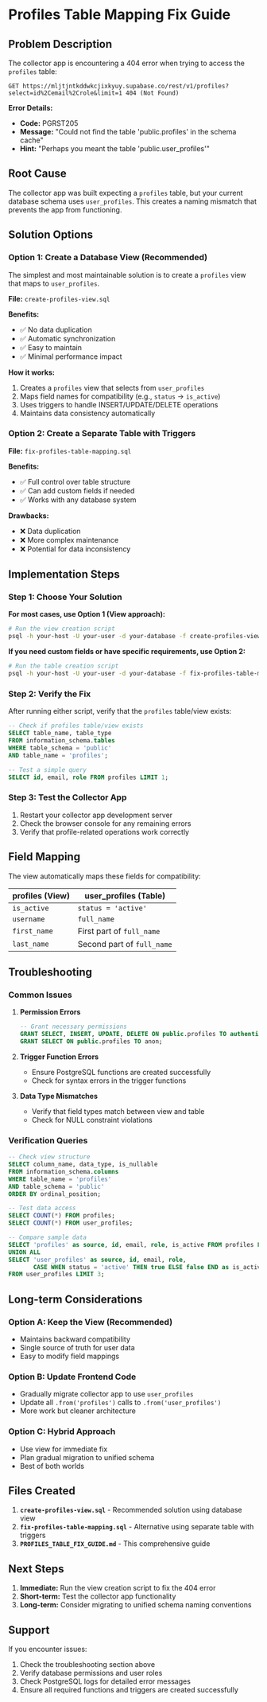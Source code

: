 # Profiles Table Mapping Fix Guide

## Problem Description

The collector app is encountering a 404 error when trying to access the `profiles` table:

```
GET https://mljtjntkddwkcjixkyuy.supabase.co/rest/v1/profiles?select=id%2Cemail%2Crole&limit=1 404 (Not Found)
```

**Error Details:**
- **Code:** PGRST205
- **Message:** "Could not find the table 'public.profiles' in the schema cache"
- **Hint:** "Perhaps you meant the table 'public.user_profiles'"

## Root Cause

The collector app was built expecting a `profiles` table, but your current database schema uses `user_profiles`. This creates a naming mismatch that prevents the app from functioning.

## Solution Options

### Option 1: Create a Database View (Recommended)

The simplest and most maintainable solution is to create a `profiles` view that maps to `user_profiles`.

**File:** `create-profiles-view.sql`

**Benefits:**
- ✅ No data duplication
- ✅ Automatic synchronization
- ✅ Easy to maintain
- ✅ Minimal performance impact

**How it works:**
1. Creates a `profiles` view that selects from `user_profiles`
2. Maps field names for compatibility (e.g., `status` → `is_active`)
3. Uses triggers to handle INSERT/UPDATE/DELETE operations
4. Maintains data consistency automatically

### Option 2: Create a Separate Table with Triggers

**File:** `fix-profiles-table-mapping.sql`

**Benefits:**
- ✅ Full control over table structure
- ✅ Can add custom fields if needed
- ✅ Works with any database system

**Drawbacks:**
- ❌ Data duplication
- ❌ More complex maintenance
- ❌ Potential for data inconsistency

## Implementation Steps

### Step 1: Choose Your Solution

**For most cases, use Option 1 (View approach):**
```bash
# Run the view creation script
psql -h your-host -U your-user -d your-database -f create-profiles-view.sql
```

**If you need custom fields or have specific requirements, use Option 2:**
```bash
# Run the table creation script
psql -h your-host -U your-user -d your-database -f fix-profiles-table-mapping.sql
```

### Step 2: Verify the Fix

After running either script, verify that the `profiles` table/view exists:

```sql
-- Check if profiles table/view exists
SELECT table_name, table_type 
FROM information_schema.tables 
WHERE table_schema = 'public' 
AND table_name = 'profiles';

-- Test a simple query
SELECT id, email, role FROM profiles LIMIT 1;
```

### Step 3: Test the Collector App

1. Restart your collector app development server
2. Check the browser console for any remaining errors
3. Verify that profile-related operations work correctly

## Field Mapping

The view automatically maps these fields for compatibility:

| profiles (View) | user_profiles (Table) |
|----------------|----------------------|
| `is_active` | `status = 'active'` |
| `username` | `full_name` |
| `first_name` | First part of `full_name` |
| `last_name` | Second part of `full_name` |

## Troubleshooting

### Common Issues

1. **Permission Errors**
   ```sql
   -- Grant necessary permissions
   GRANT SELECT, INSERT, UPDATE, DELETE ON public.profiles TO authenticated;
   GRANT SELECT ON public.profiles TO anon;
   ```

2. **Trigger Function Errors**
   - Ensure PostgreSQL functions are created successfully
   - Check for syntax errors in the trigger functions

3. **Data Type Mismatches**
   - Verify that field types match between view and table
   - Check for NULL constraint violations

### Verification Queries

```sql
-- Check view structure
SELECT column_name, data_type, is_nullable 
FROM information_schema.columns 
WHERE table_name = 'profiles' 
AND table_schema = 'public'
ORDER BY ordinal_position;

-- Test data access
SELECT COUNT(*) FROM profiles;
SELECT COUNT(*) FROM user_profiles;

-- Compare sample data
SELECT 'profiles' as source, id, email, role, is_active FROM profiles LIMIT 3
UNION ALL
SELECT 'user_profiles' as source, id, email, role, 
       CASE WHEN status = 'active' THEN true ELSE false END as is_active 
FROM user_profiles LIMIT 3;
```

## Long-term Considerations

### Option A: Keep the View (Recommended)
- Maintains backward compatibility
- Single source of truth for user data
- Easy to modify field mappings

### Option B: Update Frontend Code
- Gradually migrate collector app to use `user_profiles`
- Update all `.from('profiles')` calls to `.from('user_profiles')`
- More work but cleaner architecture

### Option C: Hybrid Approach
- Use view for immediate fix
- Plan gradual migration to unified schema
- Best of both worlds

## Files Created

1. **`create-profiles-view.sql`** - Recommended solution using database view
2. **`fix-profiles-table-mapping.sql`** - Alternative using separate table with triggers
3. **`PROFILES_TABLE_FIX_GUIDE.md`** - This comprehensive guide

## Next Steps

1. **Immediate:** Run the view creation script to fix the 404 error
2. **Short-term:** Test the collector app functionality
3. **Long-term:** Consider migrating to unified schema naming conventions

## Support

If you encounter issues:
1. Check the troubleshooting section above
2. Verify database permissions and user roles
3. Check PostgreSQL logs for detailed error messages
4. Ensure all required functions and triggers are created successfully
